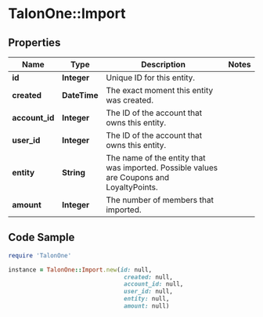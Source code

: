 # TalonOne::Import

## Properties

Name | Type | Description | Notes
------------ | ------------- | ------------- | -------------
**id** | **Integer** | Unique ID for this entity. | 
**created** | **DateTime** | The exact moment this entity was created. | 
**account_id** | **Integer** | The ID of the account that owns this entity. | 
**user_id** | **Integer** | The ID of the account that owns this entity. | 
**entity** | **String** | The name of the entity that was imported. Possible values are Coupons and LoyaltyPoints. | 
**amount** | **Integer** | The number of members that imported. | 

## Code Sample

```ruby
require 'TalonOne'

instance = TalonOne::Import.new(id: null,
                                 created: null,
                                 account_id: null,
                                 user_id: null,
                                 entity: null,
                                 amount: null)
```


